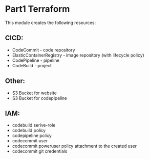 # Part1 Terraform
This module creates the following resources:
## CICD:
- CodeCommit - code repository
- ElasticContainerRegistry - image repository (with lifecycle policy)
- CodePipeline - pipeline
- CodeBuild - project
## Other:
- S3 Bucket for website
- S3 Bucket for codepipeline
## IAM:
- codebuild serive-role
- codebuild policy
- codepipeline policy
- codecommit user
- codecommit poweruser policy attachment to the created user
- codecommit git credentials